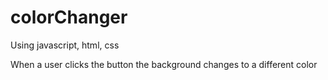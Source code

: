 # colorChanger

Using javascript, html, css

When a user clicks the button the background changes to a different color
